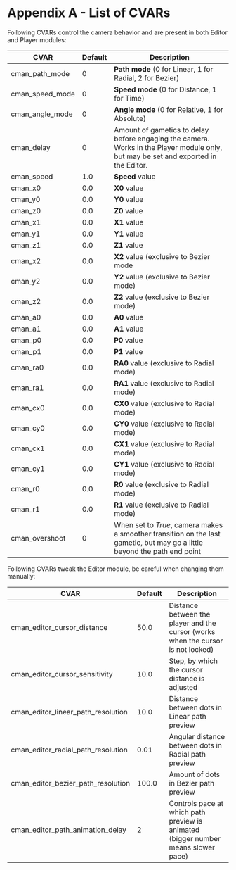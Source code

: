 # Appendix A - List of CVARs

Following CVARs control the camera behavior and are present in both Editor and Player modules:

| CVAR        | Default | Description                                               |
| ----------- | ------- | --------------------------------------------------------- |
| cman_path_mode | 0 | **Path mode** (0 for Linear, 1 for Radial, 2 for Bezier) |
| cman_speed_mode | 0 | **Speed mode** (0 for Distance, 1 for Time) |
| cman_angle_mode | 0 | **Angle mode** (0 for Relative, 1 for Absolute) |
| cman_delay | 0 | Amount of gametics to delay before engaging the camera. Works in the Player module only, but may be set and exported in the Editor. |
| cman_speed | 1.0 | **Speed** value |
| cman_x0 | 0.0 | **X0** value |
| cman_y0 | 0.0 | **Y0** value |
| cman_z0 | 0.0 | **Z0** value |
| cman_x1 | 0.0 | **X1** value |
| cman_y1 | 0.0 | **Y1** value |
| cman_z1 | 0.0 | **Z1** value |
| cman_x2 | 0.0 | **X2** value (exclusive to Bezier mode |
| cman_y2 | 0.0 | **Y2** value (exclusive to Bezier mode) |
| cman_z2 | 0.0 | **Z2** value (exclusive to Bezier mode) |
| cman_a0 | 0.0 | **A0** value |
| cman_a1 | 0.0 | **A1** value |
| cman_p0 | 0.0 | **P0** value |
| cman_p1 | 0.0 | **P1** value |
| cman_ra0 | 0.0 | **RA0** value (exclusive to Radial mode) |
| cman_ra1 | 0.0 | **RA1** value (exclusive to Radial mode) |
| cman_cx0 | 0.0 | **CX0** value (exclusive to Radial mode) |
| cman_cy0 | 0.0 | **CY0** value (exclusive to Radial mode) |
| cman_cx1 | 0.0 | **CX1** value (exclusive to Radial mode) |
| cman_cy1 | 0.0 | **CY1** value (exclusive to Radial mode) |
| cman_r0 | 0.0 | **R0** value (exclusive to Radial mode) |
| cman_r1 | 0.0 | **R1** value (exclusive to Radial mode) |
| cman_overshoot | 0 | When set to _True_, camera makes a smoother transition on the last gametic, but may go a little beyond the path end point |

Following CVARs tweak the Editor module, be careful when changing them manually:

| CVAR        | Default | Description                                               |
| ----------- | ------- | --------------------------------------------------------- |
| cman_editor_cursor_distance | 50.0 | Distance between the player and the cursor (works when the cursor is not locked) |
| cman_editor_cursor_sensitivity | 10.0 | Step, by which the cursor distance is adjusted |
| cman_editor_linear_path_resolution | 10.0 | Distance between dots in Linear path preview |
| cman_editor_radial_path_resolution | 0.01 | Angular distance between dots in Radial path preview |
| cman_editor_bezier_path_resolution | 100.0 | Amount of dots in Bezier path preview |
| cman_editor_path_animation_delay | 2 | Controls pace at which path preview is animated (bigger number means slower pace) |
